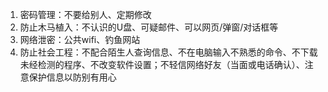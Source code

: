 1. 密码管理：不要给别人、定期修改
2. 防止木马植入：不认识的U盘、可疑邮件、可以网页/弹窗/对话框等
3. 网络泄密：公共wifi、钓鱼网站
4. 防止社会工程：不配合陌生人查询信息、不在电脑输入不熟悉的命令、不下载未经检测的程序、不改变软件设置；不轻信网络好友（当面或电话确认）、注意保护信息以防别有用心

